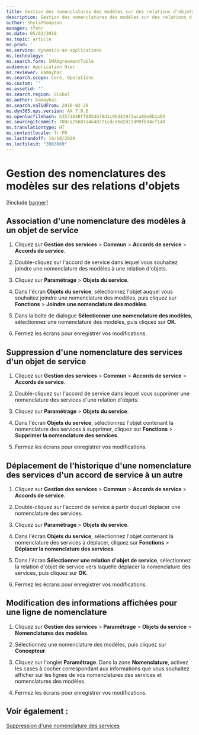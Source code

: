 ```yaml
---
title: Gestion des nomenclatures des modèles sur des relations d'objets
description: Gestion des nomenclatures des modèles sur des relations d'objets.
author: ShylaThompson
manager: tfehr
ms.date: 05/03/2018
ms.topic: article
ms.prod: ''
ms.service: dynamics-ax-applications
ms.technology: ''
ms.search.form: SMAAgreementTable
audience: Application User
ms.reviewer: kamaybac
ms.search.scope: Core, Operations
ms.custom: ''
ms.assetid: ''
ms.search.region: Global
ms.author: kamaybac
ms.search.validFrom: 2016-02-28
ms.dyn365.ops.version: AX 7.0.0
ms.openlocfilehash: b3571640ff9854b70d1c9bd41971aca88e0b1a02
ms.sourcegitcommit: 708ca25687a4e48271cdcd6d2d22d99fb94cf140
ms.translationtype: HT
ms.contentlocale: fr-FR
ms.lasthandoff: 10/10/2020
ms.locfileid: "3983669"
---
```

# <a name="manage-template-boms-on-object-relations"></a>Gestion des nomenclatures des modèles sur des relations d'objets 

[!include [banner](../includes/banner.md)]


## <a name="attach-a-template-bom-to-a-service-object"></a>Association d'une nomenclature des modèles à un objet de service

1.  Cliquez sur **Gestion des services** \> **Commun** \> **Accords de service** \> **Accords de service**.

2.  Double-cliquez sur l'accord de service dans lequel vous souhaitez joindre une nomenclature des modèles à une relation d'objets.

3.  Cliquez sur **Paramétrage** \> **Objets du service**.

4.  Dans l'écran **Objets du service**, sélectionnez l'objet auquel vous souhaitez joindre une nomenclature des modèles, puis cliquez sur **Fonctions** \> **Joindre une nomenclature des modèles**.

5.  Dans la boîte de dialogue **Sélectionner une nomenclature des modèles**, sélectionnez une nomenclature des modèles, puis cliquez sur **OK**.

6.  Fermez les écrans pour enregistrer vos modifications.

## <a name="delete-a-service-bom-from-a-service-object"></a>Suppression d'une nomenclature des services d'un objet de service

1.  Cliquez sur **Gestion des services** \> **Commun** \> **Accords de service** \> **Accords de service**.

2.  Double-cliquez sur l'accord de service dans lequel vous supprimer une nomenclature des services d'une relation d'objets.

3.  Cliquez sur **Paramétrage** \> **Objets du service**.

4.  Dans l'écran **Objets du service**, sélectionnez l'objet contenant la nomenclature des services à supprimer, cliquez sur **Fonctions** \> **Supprimer la nomenclature des services**.

5.  Fermez les écrans pour enregistrer vos modifications.

## <a name="move-the-service-bom-history-from-one-service-agreement-to-another"></a>Déplacement de l'historique d'une nomenclature des services d'un accord de service à un autre

1.  Cliquez sur **Gestion des services** \> **Commun** \> **Accords de service** \> **Accords de service**.

2.  Double-cliquez sur l'accord de service à partir duquel déplacer une nomenclature des services.

3.  Cliquez sur **Paramétrage** \> **Objets du service**.

4.  Dans l'écran **Objets du service**, sélectionnez l'objet contenant la nomenclature des services à déplacer, cliquez sur **Fonctions** \> **Déplacer la nomenclature des services**.

5.  Dans l'écran **Sélectionner une relation d'objet de service**, sélectionnez la relation d'objet de service vers laquelle déplacer la nomenclature des services, puis cliquez sur **OK**.

6.  Fermez les écrans pour enregistrer vos modifications.

## <a name="modify-the-information-displayed-for-a-bom-line"></a>Modification des informations affichées pour une ligne de nomenclature

1.  Cliquez sur **Gestion des services** \> **Paramétrage** \> **Objets du service** \> **Nomenclatures des modèles**.

2.  Sélectionnez une nomenclature des modèles, puis cliquez sur **Concepteur**.

3.  Cliquez sur l'onglet **Paramétrage**. Dans la zone **Nomenclature**, activez les cases à cocher correspondant aux informations que vous souhaitez afficher sur les lignes de vos nomenclatures des services et nomenclatures des modèles.

4.  Fermez les écrans pour enregistrer vos modifications.

## <a name="see-also"></a>Voir également :

[Suppression d'une nomenclature des services](delete-service-bom.md)

  


